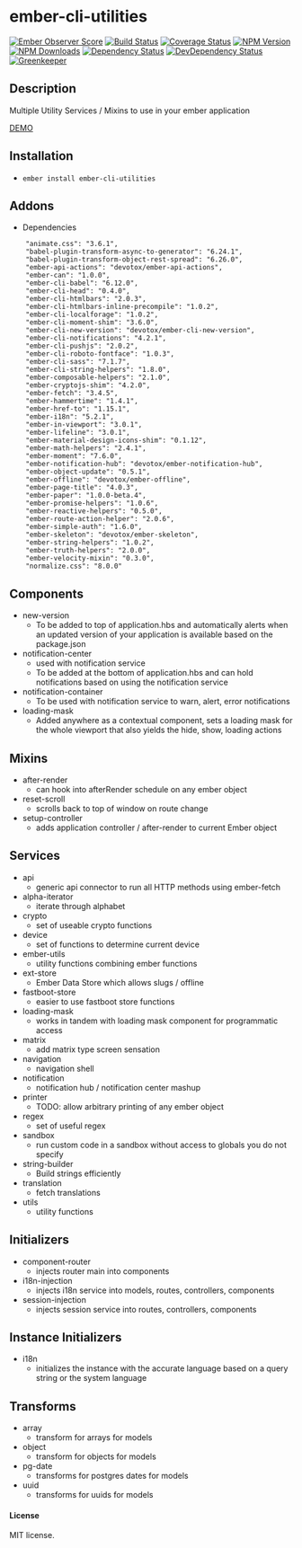 # ember-cli-utilities

[![Ember Observer Score](http://emberobserver.com/badges/ember-cli-utilities.svg)](http://emberobserver.com/addons/ember-cli-utilities)
[![Build Status](https://travis-ci.org/devotox/ember-cli-utilities.svg)](http://travis-ci.org/devotox/ember-cli-utilities)
[![Coverage Status](https://codecov.io/gh/devotox/ember-cli-utilities/branch/master/graph/badge.svg)](https://codecov.io/gh/devotox/ember-cli-utilities)
[![NPM Version](https://badge.fury.io/js/ember-cli-utilities.svg)](http://badge.fury.io/js/ember-cli-utilities)
[![NPM Downloads](https://img.shields.io/npm/dm/ember-cli-utilities.svg)](https://www.npmjs.org/package/ember-cli-utilities)
[![Dependency Status](https://david-dm.org/poetic/ember-cli-utilities.svg)](https://david-dm.org/poetic/ember-cli-utilities)
[![DevDependency Status](https://david-dm.org/poetic/ember-cli-utilities/dev-status.svg)](https://david-dm.org/poetic/ember-cli-utilities#info=devDependencies)
[![Greenkeeper](https://badges.greenkeeper.io/devotox/ember-cli-utilities.svg)](https://greenkeeper.io/)

## Description
Multiple Utility Services / Mixins to use in your ember application

[DEMO](http://devotox.github.io/ember-cli-utilities)

## Installation
* `ember install ember-cli-utilities`

## Addons
* Dependencies
```
    "animate.css": "3.6.1",
    "babel-plugin-transform-async-to-generator": "6.24.1",
    "babel-plugin-transform-object-rest-spread": "6.26.0",
    "ember-api-actions": "devotox/ember-api-actions",
    "ember-can": "1.0.0",
    "ember-cli-babel": "6.12.0",
    "ember-cli-head": "0.4.0",
    "ember-cli-htmlbars": "2.0.3",
    "ember-cli-htmlbars-inline-precompile": "1.0.2",
    "ember-cli-localforage": "1.0.2",
    "ember-cli-moment-shim": "3.6.0",
    "ember-cli-new-version": "devotox/ember-cli-new-version",
    "ember-cli-notifications": "4.2.1",
    "ember-cli-pushjs": "2.0.2",
    "ember-cli-roboto-fontface": "1.0.3",
    "ember-cli-sass": "7.1.7",
    "ember-cli-string-helpers": "1.8.0",
    "ember-composable-helpers": "2.1.0",
    "ember-cryptojs-shim": "4.2.0",
    "ember-fetch": "3.4.5",
    "ember-hammertime": "1.4.1",
    "ember-href-to": "1.15.1",
    "ember-i18n": "5.2.1",
    "ember-in-viewport": "3.0.1",
    "ember-lifeline": "3.0.1",
    "ember-material-design-icons-shim": "0.1.12",
    "ember-math-helpers": "2.4.1",
    "ember-moment": "7.6.0",
    "ember-notification-hub": "devotox/ember-notification-hub",
    "ember-object-update": "0.5.1",
    "ember-offline": "devotox/ember-offline",
    "ember-page-title": "4.0.3",
    "ember-paper": "1.0.0-beta.4",
    "ember-promise-helpers": "1.0.6",
    "ember-reactive-helpers": "0.5.0",
    "ember-route-action-helper": "2.0.6",
    "ember-simple-auth": "1.6.0",
    "ember-skeleton": "devotox/ember-skeleton",
    "ember-string-helpers": "1.0.2",
    "ember-truth-helpers": "2.0.0",
    "ember-velocity-mixin": "0.3.0",
    "normalize.css": "8.0.0"
```

## Components
* new-version
	- To be added to top of application.hbs and automatically alerts when an updated version of your application is available based on the package.json
* notification-center
	- used with notification service
	- To be added at the bottom of application.hbs and can hold notifications based on using the notification service
* notification-container
	- To be used with notification service to warn, alert, error notifications
* loading-mask
	- Added anywhere as a contextual component, sets a loading mask for the whole viewport that also yields the hide, show, loading actions 

## Mixins
* after-render
	- can hook into afterRender schedule on any ember object
* reset-scroll
	- scrolls back to top of window on route change
* setup-controller
	- adds application controller / after-render to current Ember object

## Services
* api
	- generic api connector to run all HTTP methods using ember-fetch
* alpha-iterator
	- iterate through alphabet
* crypto
	- set of useable crypto functions
* device
	- set of functions to determine current device
* ember-utils
	- utility functions combining ember functions
* ext-store
	- Ember Data Store which allows slugs / offline
* fastboot-store
	- easier to use fastboot store functions
* loading-mask
	- works in tandem with loading mask component for programmatic access
* matrix
	- add matrix type screen sensation
* navigation
	- navigation shell
* notification
	- notification hub / notification center mashup
* printer
	- TODO: allow arbitrary printing of any ember object
* regex
	- set of useful regex
* sandbox
	- run custom code in a sandbox without access to globals you do not specify
* string-builder
	- Build strings efficiently
* translation
	- fetch translations
* utils
	- utility functions
	
## Initializers
* component-router
	- injects router main into components
* i18n-injection
	- injects i18n service into models, routes, controllers, components
* session-injection
	- injects session service into routes, controllers, components

## Instance Initializers
* i18n
	- initializes the instance with the accurate language based on a query string or the system language

## Transforms
* array
	- transform for arrays for models
* object
	- transform for objects for models
* pg-date
	- transforms for postgres dates for models
* uuid
	- transforms for uuids for models

#### License
MIT license.
